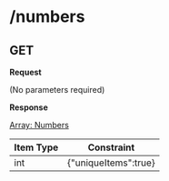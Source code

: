 # /numbers

## GET


**Request**

(No parameters required)

**Response**

[Array: Numbers](schema/numbers.json)

| Item Type |  Constraint |
|-----------|------------|
| int | {"uniqueItems":true} |         